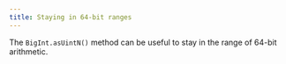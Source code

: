 ```yaml
---
title: Staying in 64-bit ranges
---
```

The `BigInt.asUintN()` method can be useful to stay in the range of 64-bit arithmetic.
